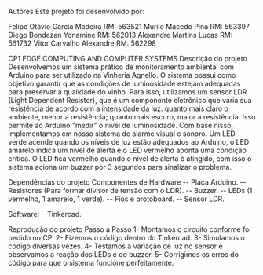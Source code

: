 Autores
Este projeto foi desenvolvido por:

Felipe Otávio Garcia Madeira RM: 563521
Murilo Macedo Pina RM: 563397
Diego Bondezan Yonamine RM: 562013
Alexandre Martins Lucas RM: 561732
Vitor Carvalho Alexandre RM: 562298

CP1 EDGE COMPUTING AND COMPUTER SYSTEMS
Descrição do projeto
Desenvolvemos um sistema prático de monitoramento ambiental com Arduino para ser utilizado na Vinheria Agnello. O sistema possui como objetivo garantir que as condições de luminosidade estejam adequadas para preservar a qualidade do vinho. Para isso, utilizamos um sensor LDR (Light Dependent Resistor), que é um componente eletrônico que varia sua resistência de acordo com a intensidade da luz: quanto mais claro o ambiente, menor a resistência; quanto mais escuro, maior a resistência. Isso permite ao Arduino "medir" o nível de luminosidade.
    Com base nisso, implementamos em nosso sistema de alarme visual e sonoro. Um LED verde acende quando os níveis de luz estão adequados ao Arduino, o LED amarelo indica um nível de alerta e o LED vermelho aponta uma condição crítica. O LED fica vermelho quando o nível de alerta é atingido, com isso o sistema aciona um buzzer por 3 segundos para sinalizar o problema.

Dependências do projeto
Componentes de Hardware
-- Placa Arduino.
-- Resistores (Para formar divisor de tensão com o LDR).
-- Buzzer.
-- LEDs (1 vermelho, 1 amarelo, 1 verde).
-- Fios e protoboard.
-- Sensor LDR.

Software:
--Tinkercad.

Reprodução do projeto
Passo a Passo
1- Montamos o circuito conforme foi pedido no CP.
2- Fizemos o código dentro do Tinkercad.
3- Simulamos o código diversas vezes.
4- Testamos a variação de luz no sensor e observamos a reação dos LEDs e do buzzer.
5- Corrigimos os erros do código para que o sistema funcione perfeitamente.